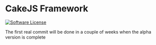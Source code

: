 # CakeJS Framework

[![Software License](https://img.shields.io/badge/license-MIT-brightgreen.svg?style=flat-square)](LICENSE.txt)

The first real commit will be done in a couple of weeks when the alpha version is complete
